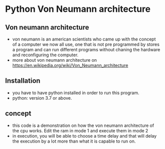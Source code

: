 # Python Von Neumann architecture

## Von neumann architecture

- von neumann is an american scientists who came up with the concept of a computer we now all use, one that is not pre programmed by stores a program and can run different programs without chaning the hardware and reconfiguring the computer. 
- more about von neumann architecture on https://en.wikipedia.org/wiki/Von_Neumann_architecture

## Installation
- you have to have python installed in order to run this program. 
- python: version 3.7 or above.

## concept
- this code is a demonstration on how the von neumann architecture of the cpu works. Edit the ram in mode 1 and execute them in mode 2
- in execution, you will be able to choose a time delay and that will delay the execution by a lot more than what it is capable to run on.
